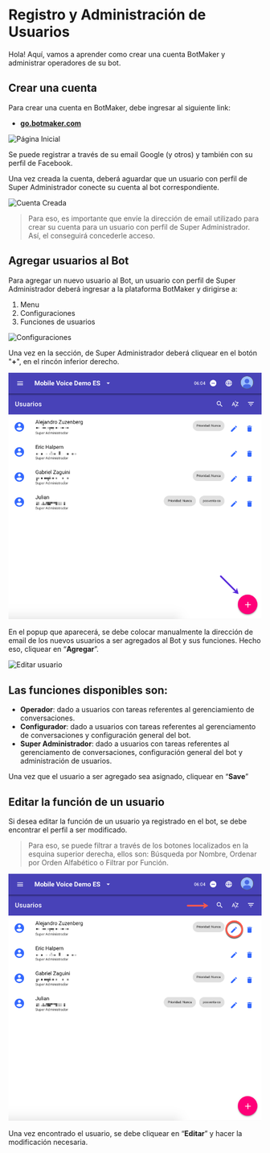 # Registro y Administración de Usuarios

Hola! Aquí, vamos a aprender como crear una cuenta BotMaker y administrar operadores de su bot.

## Crear una cuenta

Para crear una cuenta en BotMaker, debe ingresar al siguiente link:

 - [**go.botmaker.com**](https://go.botmaker.com)

  ![Página Inicial](https://github.com/botmakeradmin/botmakeradmin.github.io/blob/master/docs/es/imagenes/Captura%20de%20Tela%202018-08-13%20a%CC%80s%2016.45.30.png)
 
Se puede registrar a través de su email Google (y otros) y también con su perfil de Facebook.

Una vez creada la cuenta, deberá aguardar que un usuario con perfil de Super Administrador conecte su cuenta al bot correspondiente.

![Cuenta Creada](https://github.com/botmakeradmin/botmakeradmin.github.io/blob/master/docs/es/imagenes/Captura%20de%20Tela%202018-08-13%20a%CC%80s%2016.46.00.png)

> Para eso, es importante que envíe la dirección de email utilizado para crear su cuenta para un usuario con perfil de Super Administrador. Así, el conseguirá concederle acceso.

## Agregar usuarios al Bot

Para agregar un nuevo usuario al Bot, un usuario con perfil de Super Administrador deberá ingresar a la plataforma BotMaker y dirigirse a:

1. Menu
2. Configuraciones
3. Funciones de usuarios
 
 
![Configuraciones](https://github.com/botmakeradmin/botmakeradmin.github.io/blob/master/docs/es/imagenes/Captura%20de%20Tela%202018-08-13%20a%CC%80s%2016.05.22.png)

Una vez en la sección, de Super Administrador deberá cliquear en el botón "**+**", en el rincón inferior derecho.

![Plus](https://github.com/botmakeradmin/botmakeradmin.github.io/blob/master/docs/es/imagenes/2018-08-13_16-06-29.png)

En el popup que aparecerá, se debe colocar manualmente la dirección de email de los nuevos usuarios a ser agregados al Bot y sus funciones. Hecho eso, cliquear en “**Agregar**”.

![Editar usuario](https://github.com/botmakeradmin/botmakeradmin.github.io/blob/master/docs/es/imagenes/Captura%20de%20Tela%202018-08-13%20a%CC%80s%2016.08.04.png)

## Las funciones disponibles son:

 - **Operador**: dado a usuarios con tareas referentes al gerenciamiento de conversaciones.
 - **Configurador**: dado a usuarios con tareas referentes al gerenciamento de conversaciones y configuración general del bot.
 - **Super Administrador**: dado a usuarios con tareas referentes al gerenciamento de conversaciones, configuración general del bot y administración de usuarios.

Una vez que el usuario a ser agregado sea asignado, cliquear en “**Save**”

## Editar la función de un usuario

Si desea editar la función de un usuario ya registrado en el bot, se debe encontrar el perfil a ser modificado.

> Para eso, se puede filtrar a través de los botones localizados en la esquina superior derecha, ellos son: Búsqueda por Nombre, Ordenar por Orden Alfabético o Filtrar por Función.

![Filtrar y Editar](https://github.com/botmakeradmin/botmakeradmin.github.io/blob/master/docs/es/imagenes/2018-08-13_16-06-21.png)

Una vez encontrado el usuario, se debe cliquear en “**Editar**” y hacer la modificación necesaria.

<!--stackedit_data:
eyJoaXN0b3J5IjpbODU1OTAxNzE5LDQxNDA4MzAyOCwxMzcxMT
M0MzksMTc2OTc0MjIwMSwtNDkwMjU2MTk2LDE2MDA2NzUxNDMs
LTQ5MDI1NjE5Nl19
-->
<!--stackedit_data:
eyJoaXN0b3J5IjpbLTEyNDc3MDM4NzRdfQ==
-->
<!--stackedit_data:
eyJoaXN0b3J5IjpbMjk0ODc2NDY5XX0=
-->
